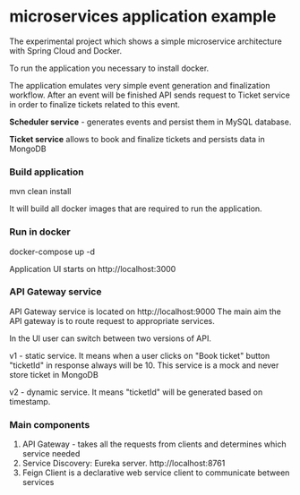 # microservices application example

The experimental project which shows a simple microservice architecture with Spring Cloud and Docker. 

To run the application you necessary to install docker.

The application emulates very simple event generation and finalization workflow. After an event will be finished API sends
request to Ticket service in order to finalize tickets related to this event.

**Scheduler service** - generates events and persist them in MySQL database.

**Ticket service** allows to book and finalize tickets and persists data in MongoDB 

### Build application
mvn clean install

It will build all docker images that are required to run the application.

### Run in docker

docker-compose up -d

Application UI starts on http://localhost:3000

### API Gateway service
API Gateway service is located on http://localhost:9000 
The main aim the API gateway is to route request to appropriate services.

In the UI user can switch between two versions of API.

v1 - static service. It means when a user clicks on "Book ticket" button "ticketId" in response always will be 10. This service is a mock and never store ticket in MongoDB

v2 - dynamic service. It means "ticketId" will be generated based on timestamp.  
 
### Main components

1. API Gateway - takes all the requests from clients and determines which service needed
2. Service Discovery: Eureka server. http://localhost:8761 
3. Feign Client is a declarative web service client to communicate between services
